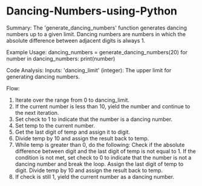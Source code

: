 # Dancing-Numbers-using-Python

Summary:
The 'generate_dancing_numbers' function generates dancing numbers up to a given limit. Dancing numbers are numbers in which the absolute difference between adjacent digits is always 1.

Example Usage:
dancing_numbers = generate_dancing_numbers(20)
for number in dancing_numbers:
    print(number)

Code Analysis:
  Inputs:
    'dancing_limit' (integer): The upper limit for generating dancing numbers.

Flow:
1. Iterate over the range from 0 to dancing_limit.
2. If the current number is less than 10, yield the number and continue to the next iteration.
3. Set check to 1 to indicate that the number is a dancing number.
4. Set temp to the current number.
5. Get the last digit of temp and assign it to digit.
6. Divide temp by 10 and assign the result back to temp.
7. While temp is greater than 0, do the following:
    Check if the absolute difference between digit and the last digit of temp is not equal to 1.
    If the condition is not met, set check to 0 to indicate that the number is not a dancing number and break the loop.
    Assign the last digit of temp to digit.
    Divide temp by 10 and assign the result back to temp.
8. If check is still 1, yield the current number as a dancing number.
